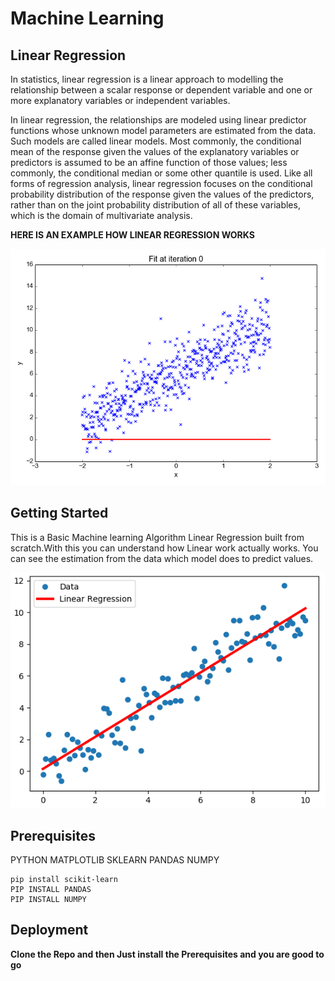 # Machine Learning
## Linear Regression

In statistics, linear regression is a linear approach to modelling the relationship between a scalar response or dependent variable and one or more explanatory variables or independent variables.

In linear regression, the relationships are modeled using linear predictor functions whose unknown model parameters are estimated from the data. Such models are called linear models. Most commonly, the conditional mean of the response given the values of the explanatory variables or predictors is assumed to be an affine function of those values; less commonly, the conditional median or some other quantile is used. Like all forms of regression analysis, linear regression focuses on the conditional probability distribution of the response given the values of the predictors, rather than on the joint probability distribution of all of these variables, which is the domain of multivariate analysis.

**HERE IS AN EXAMPLE HOW LINEAR REGRESSION WORKS**

<p align="center">
  <img src="Example/Linear Reg working.gif">
</p>

## Getting Started 
This is a Basic Machine learning Algorithm Linear Regression built from scratch.With this you can understand how Linear work actually works. You can see the estimation from the data which model does to predict values.

<p align="center">
  <img src="Example/Linear Regresion line.png">
</p>


## Prerequisites

PYTHON
MATPLOTLIB
SKLEARN
PANDAS
NUMPY


```
pip install scikit-learn
PIP INSTALL PANDAS
PIP INSTALL NUMPY
```

## Deployment

**Clone the Repo and then Just install the Prerequisites and you are good to go**
